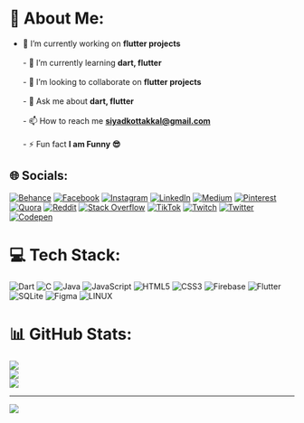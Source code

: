 # 💫 About Me:
- 🔭 I’m currently working on **flutter projects**<br><br>- 🌱 I’m currently learning **dart, flutter**<br><br>- 👯 I’m looking to collaborate on **flutter projects**<br><br>- 💬 Ask me about **dart, flutter**<br><br>- 📫 How to reach me **siyadkottakkal@gmail.com**<br><br>- ⚡ Fun fact **I am Funny 😎**


## 🌐 Socials:
[![Behance](https://img.shields.io/badge/Behance-1769ff?logo=behance&logoColor=white)](https://behance.net/siyadkp) [![Facebook](https://img.shields.io/badge/Facebook-%231877F2.svg?logo=Facebook&logoColor=white)](https://facebook.com/siyadkp) [![Instagram](https://img.shields.io/badge/Instagram-%23E4405F.svg?logo=Instagram&logoColor=white)](https://instagram.com/siyadkottakkal) [![LinkedIn](https://img.shields.io/badge/LinkedIn-%230077B5.svg?logo=linkedin&logoColor=white)](https://linkedin.com/in/siyadkp) [![Medium](https://img.shields.io/badge/Medium-12100E?logo=medium&logoColor=white)](https://medium.com/@siyadkp) [![Pinterest](https://img.shields.io/badge/Pinterest-%23E60023.svg?logo=Pinterest&logoColor=white)](https://pinterest.com/siyadkp) [![Quora](https://img.shields.io/badge/Quora-%23B92B27.svg?logo=Quora&logoColor=white)](https://quora.com/profile/siyadkp) [![Reddit](https://img.shields.io/badge/Reddit-%23FF4500.svg?logo=Reddit&logoColor=white)](https://reddit.com/user/siyadkp) [![Stack Overflow](https://img.shields.io/badge/-Stackoverflow-FE7A16?logo=stack-overflow&logoColor=white)](https://stackoverflow.com/users/siyadkp) [![TikTok](https://img.shields.io/badge/TikTok-%23000000.svg?logo=TikTok&logoColor=white)](https://tiktok.com/@siyadkottakkal) [![Twitch](https://img.shields.io/badge/Twitch-%239146FF.svg?logo=Twitch&logoColor=white)](https://twitch.tv/siyadkp) [![Twitter](https://img.shields.io/badge/Twitter-%231DA1F2.svg?logo=Twitter&logoColor=white)](https://twitter.com/siyadkottakkal) [![Codepen](https://img.shields.io/badge/Codepen-000000?style=for-the-badge&logo=codepen&logoColor=white)](https://codepen.io/siyadkp) 

# 💻 Tech Stack:
![Dart](https://img.shields.io/badge/dart-%230175C2.svg?style=for-the-badge&logo=dart&logoColor=white) ![C](https://img.shields.io/badge/c-%2300599C.svg?style=for-the-badge&logo=c&logoColor=white) ![Java](https://img.shields.io/badge/java-%23ED8B00.svg?style=for-the-badge&logo=java&logoColor=white) ![JavaScript](https://img.shields.io/badge/javascript-%23323330.svg?style=for-the-badge&logo=javascript&logoColor=%23F7DF1E) ![HTML5](https://img.shields.io/badge/html5-%23E34F26.svg?style=for-the-badge&logo=html5&logoColor=white) ![CSS3](https://img.shields.io/badge/css3-%231572B6.svg?style=for-the-badge&logo=css3&logoColor=white) ![Firebase](https://img.shields.io/badge/firebase-%23039BE5.svg?style=for-the-badge&logo=firebase) ![Flutter](https://img.shields.io/badge/Flutter-%2302569B.svg?style=for-the-badge&logo=Flutter&logoColor=white) ![SQLite](https://img.shields.io/badge/sqlite-%2307405e.svg?style=for-the-badge&logo=sqlite&logoColor=white) 	![Figma](https://img.shields.io/badge/figma-%23F24E1E.svg?style=for-the-badge&logo=figma&logoColor=white) ![LINUX](https://img.shields.io/badge/Linux-FCC624?style=for-the-badge&logo=linux&logoColor=black)
# 📊 GitHub Stats:
![](https://github-readme-stats.vercel.app/api?username=siyadkp&theme=dark&hide_border=false&include_all_commits=false&count_private=false)<br/>
![](https://github-readme-streak-stats.herokuapp.com/?user=siyadkp&theme=dark&hide_border=false)<br/>
![](https://github-readme-stats.vercel.app/api/top-langs/?username=siyadkp&theme=dark&hide_border=false&include_all_commits=false&count_private=false&layout=compact)

---
[![](https://visitcount.itsvg.in/api?id=siyadkp&icon=0&color=0)](https://visitcount.itsvg.in)

<!-- Proudly created with GPRM ( https://gprm.itsvg.in ) -->
